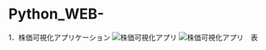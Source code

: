 # Python_WEB-
1．株価可視化アプリケーション
![株価可視化アプリ](https://github.com/user-attachments/assets/60c32bb8-90f9-466e-a9af-1f71f6ea6de3)
![株価可視化アプリ　表](https://github.com/user-attachments/assets/f1bbd22c-29df-4d71-bbcb-32633ad46ee2)
